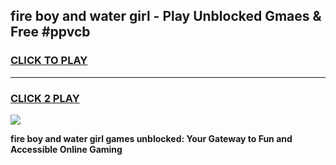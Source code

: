 
## fire boy and water girl - Play Unblocked Gmaes & Free #ppvcb
<h3>
<a href="https://premium.freeplayer.one?title=fire_boy_and_water_girl&ref=03M">CLICK TO PLAY</a></h3>
<hr>

<h3>
<a href="https://premium.freeplayer.one?title=fire_boy_and_water_girl&ref=03M">CLICK 2 PLAY</a>
  
</h3>

<a href="https://premium.freeplayer.one?title=fire_boy_and_water_girl&ref=03M"><img src="https://clearcache.store/games.png"></a>


**fire boy and water girl games unblocked: Your Gateway to Fun and Accessible Online Gaming**

